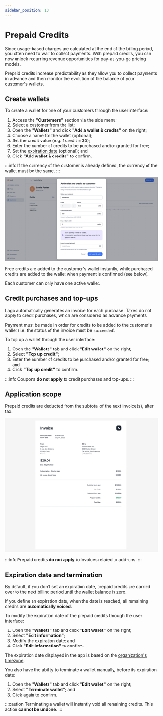 ```yaml
---
sidebar_position: 13
---
```


# Prepaid Credits
Since usage-based charges are calculated at the end of the billing period, you often need to wait to collect payments. With prepaid credits, you can now unlock recurring revenue opportunities for pay-as-you-go pricing models.

Prepaid credits increase predictability as they allow you to collect payments in advance and then monitor the evolution of the balance of your customer's wallets.

## Create wallets
To create a wallet for one of your customers through the user interface:
1. Access the **"Customers"** section via the side menu;
2. Select a customer from the list;
3. Open the **"Wallets"** and click **"Add a wallet & credits"** on the right;
4. Choose a name for the wallet (optional);
5. Set the credit value (e.g. 1 credit = $5);
6. Enter the number of credits to be purchased and/or granted for free;
7. Set the [expiration date](#expiration-date-and-termination) (optional); and
8. Click **"Add wallet & credits"** to confirm.

:::info
If the currency of the customer is already defined, the currency of the wallet must be the same.
:::

![Creation of a wallet via the user interface](../../static/img/new-wallet.png)

Free credits are added to the customer's wallet instantly, while purchased credits are added to the wallet when payment is confirmed (see below).

Each customer can only have one active wallet.

## Credit purchases and top-ups
Lago automatically generates an invoice for each purchase. Taxes do not apply to credit purchases, which are considered as advance payments.

Payment must be made in order for credits to be added to the customer's wallet (i.e. the status of the invoice must be `succeeded`).

To top up a wallet through the user interface:
1. Open the **"Wallets"** tab and click **"Edit wallet"** on the right;
2. Select **"Top up credit"**;
3. Enter the number of credits to be purchased and/or granted for free; and
4. Click **"Top up credit"** to confirm.

:::info
Coupons **do not apply** to credit purchases and top-ups.
:::

## Application scope
Prepaid credits are deducted from the subtotal of the next invoice(s), after tax.

![Invoice partially paid with prepaid credits](../../static/img/prepaid-credits-invoice.png)

:::info
Prepaid credits **do not apply** to invoices related to add-ons.
:::

## Expiration date and termination
By default, if you don't set an expiration date, prepaid credits are carried over to the next billing period until the wallet balance is zero.

If you define an expiration date, when the date is reached, all remaining credits are **automatically voided**.

To modify the expiration date of the prepaid credits through the user interface:
1. Open the **"Wallets"** tab and click **"Edit wallet"** on the right;
2. Select **"Edit information"**;
3. Modify the expiration date; and
4. Click **"Edit information"** to confirm.

The expiration date displayed in the app is based on the [organization's timezone](../../changelog/timezones).

You also have the ability to terminate a wallet manually, before its expiration date:
1. Open the **"Wallets"** tab and click **"Edit wallet"** on the right;
2. Select **"Terminate wallet"**; and
3. Click again to confirm.

:::caution
Terminating a wallet will instantly void all remaining credits. This action **cannot be undone**.
:::